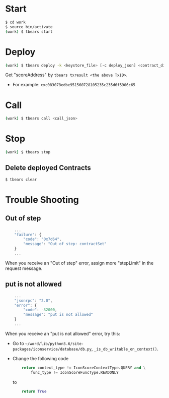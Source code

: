 # Start
```bash
$ cd work
$ source bin/activate
(work) $ tbears start
```

# Deploy
```bash
(work) $ tbears deploy -k <keystore_file> [-c deploy_json] <contract_dir>
```
Get "scoreAddress" by ```tbears txresult <the above TxID>```.
- For example: ```cxc083078edbe951560728105235c235d6f5906c65```

# Call
```bash
(work) $ tbears call <call_json>
```

# Stop
```bash
(work) $ tbears stop
```

## Delete deployed Contracts
```bash
$ tbears clear
```

# Trouble Shooting

## Out of step

```javascript
    ...
    "failure": {
        "code": "0x7d64",
        "message": "Out of step: contractSet"
    }
    ...
```

When you receive an "Out of step" error, assign more "stepLimit" in the request message.

## put is not allowed

```javascript
    ...
    "jsonrpc": "2.0",
    "error": {
        "code": -32000,
        "message": "put is not allowed"
    }
    ...
```

When you receive an "put is not allowed" error, try this:
- Go to ```~/word/lib/python3.6/site-packages/iconservice/database/db.py```, ```_is_db_writable_on_context()```.
- Change the following code

    ```python
        return context_type != IconScoreContextType.QUERY and \
            func_type != IconScoreFuncType.READONLY
    ```

    to

    ```python
        return True
    ```
